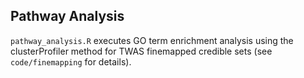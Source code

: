 ## Pathway Analysis
`pathway_analysis.R` executes GO term enrichment analysis using the clusterProfiler method for TWAS finemapped credible sets (see `code/finemapping` for details). 
